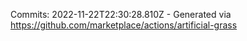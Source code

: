 Commits: 2022-11-22T22:30:28.810Z - Generated via https://github.com/marketplace/actions/artificial-grass
<br>
